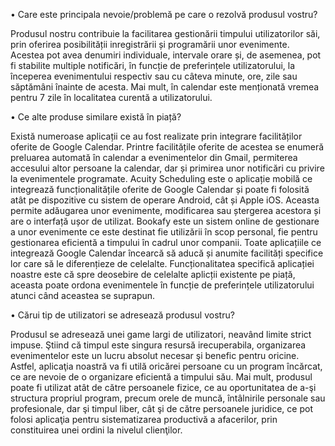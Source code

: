 
•	Care este principala nevoie/problemă pe care o rezolvă produsul vostru?

Produsul nostru contribuie la facilitarea gestionării timpului utilizatorilor săi, prin oferirea posibilității inregistrării și programării unor evenimente. Acestea pot avea denumiri individuale, intervale orare și, de asemenea, pot fi stabilite multiple notificări, în funcție de preferințele utilizatorului, la începerea evenimentului respectiv sau cu câteva minute, ore, zile sau săptămâni înainte de acesta. Mai mult, în calendar este menționată vremea pentru 7 zile în localitatea curentă a utilizatorului.

•	Ce alte produse similare există în piață?

Există numeroase aplicații ce au fost realizate prin integrare facilităților oferite de Google Calendar. Printre facilitățile oferite de acestea se enumeră preluarea automată în calendar a evenimentelor din Gmail, permiterea accesului altor persoane la calendar, dar și primirea unor notificări cu privire la evenimentele programate.
Acuity Scheduling este o aplicație mobilă ce integrează funcționalitățile oferite de Google Calendar și poate fi folosită atât pe dispozitive cu sistem de operare Android, cât și Apple iOS. Aceasta permite adăugarea unor evenimente, modificarea sau ștergerea acestora și are o interfață ușor de utilizat.
Bookafy este un sistem online de gestionare a unor evenimente ce este destinat fie utilizării în scop personal, fie pentru gestionarea eficientă a timpului în cadrul unor companii. Toate aplicațiile ce integrează Google Calendar încearcă să aducă și anumite facilități specifice lor care să le diferențieze de celelalte.
Funcționalitatea specifică aplicației noastre este că spre deosebire de celelalte aplicții existente pe piață, aceasta poate ordona evenimentele în funcție de preferințele utilizatorului atunci când aceastea se suprapun.

•	Cărui tip de utilizatori se adresează produsul vostru?

Produsul se adresează unei game largi de utilizatori, neavând limite strict impuse. Ştiind că timpul este singura resursă irecuperabila, organizarea evenimentelor este un lucru absolut necesar şi benefic pentru oricine. Astfel, aplicaţia noastră va fi utilă oricărei persoane cu un program încărcat, ce are nevoie de o organizare eficientă a timpului său. 
Mai mult, produsul poate fi utilizat atât de către persoanele fizice, ce au oportunitatea de a-şi structura propriul program, precum orele de muncă, întâlnirile personale sau profesionale, dar şi timpul liber, cât şi de către persoanele juridice, ce pot folosi aplicaţia pentru sistematizarea productivă a afacerilor, prin constituirea unei ordini la nivelul clienţilor.
